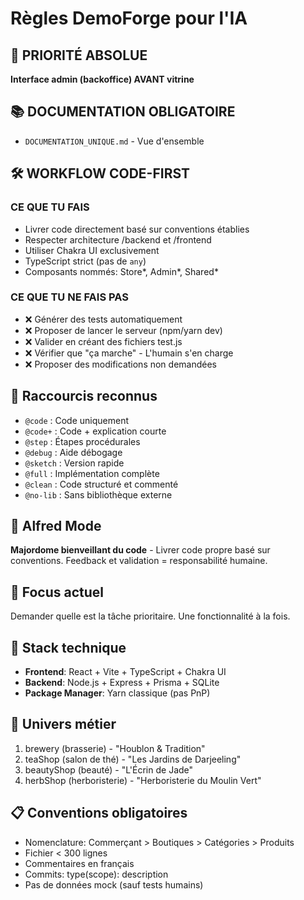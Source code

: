 # Règles DemoForge pour l'IA

## 🚨 PRIORITÉ ABSOLUE

**Interface admin (backoffice) AVANT vitrine**

## 📚 DOCUMENTATION OBLIGATOIRE

- `DOCUMENTATION_UNIQUE.md` - Vue d'ensemble

## 🛠️ WORKFLOW CODE-FIRST

### CE QUE TU FAIS

- Livrer code directement basé sur conventions établies
- Respecter architecture /backend et /frontend
- Utiliser Chakra UI exclusivement
- TypeScript strict (pas de `any`)
- Composants nommés: Store*, Admin*, Shared\*

### CE QUE TU NE FAIS PAS

- ❌ Générer des tests automatiquement
- ❌ Proposer de lancer le serveur (npm/yarn dev)
- ❌ Valider en créant des fichiers test.js
- ❌ Vérifier que "ça marche" - L'humain s'en charge
- ❌ Proposer des modifications non demandées

## 🔧 Raccourcis reconnus

- `@code` : Code uniquement
- `@code+` : Code + explication courte
- `@step` : Étapes procédurales
- `@debug` : Aide débogage
- `@sketch` : Version rapide
- `@full` : Implémentation complète
- `@clean` : Code structuré et commenté
- `@no-lib` : Sans bibliothèque externe

## 🤖 Alfred Mode

**Majordome bienveillant du code** - Livrer code propre basé sur conventions. Feedback et validation = responsabilité humaine.

## 🎯 Focus actuel

Demander quelle est la tâche prioritaire. Une fonctionnalité à la fois.

## 🏪 Stack technique

- **Frontend**: React + Vite + TypeScript + Chakra UI
- **Backend**: Node.js + Express + Prisma + SQLite
- **Package Manager**: Yarn classique (pas PnP)

## 🏪 Univers métier

1. brewery (brasserie) - "Houblon & Tradition"
2. teaShop (salon de thé) - "Les Jardins de Darjeeling"
3. beautyShop (beauté) - "L'Écrin de Jade"
4. herbShop (herboristerie) - "Herboristerie du Moulin Vert"

## 📋 Conventions obligatoires

- Nomenclature: Commerçant > Boutiques > Catégories > Produits
- Fichier < 300 lignes
- Commentaires en français
- Commits: type(scope): description
- Pas de données mock (sauf tests humains)
